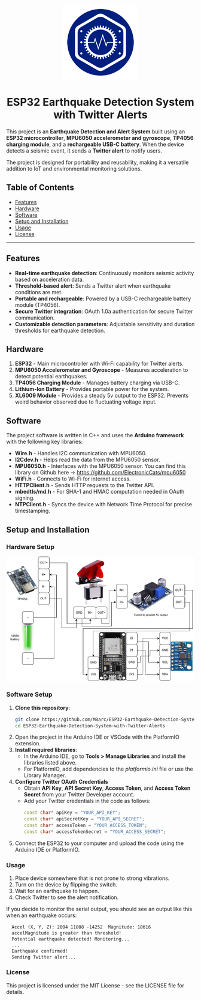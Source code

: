 <p align="center">
  <img src="logo.png" alt="Project Logo" width="200"/>
</p>

<h1 align="center">ESP32 Earthquake Detection System with Twitter Alerts</h1>

This project is an **Earthquake Detection and Alert System** built using an **ESP32 microcontroller**, **MPU6050 accelerometer and gyroscope**, **TP4056 charging module**, and a **rechargeable USB-C battery**. When the device detects a seismic event, it sends a **Twitter alert** to notify users.

The project is designed for portability and reusability, making it a versatile addition to IoT and environmental monitoring solutions.

## Table of Contents
- [Features](#features)
- [Hardware](#hardware)
- [Software](#software)
- [Setup and Installation](#setup-and-installation)
- [Usage](#usage)
- [License](#license)

---

## Features

- **Real-time earthquake detection**: Continuously monitors seismic activity based on acceleration data.
- **Threshold-based alert**: Sends a Twitter alert when earthquake conditions are met.
- **Portable and rechargeable**: Powered by a USB-C rechargeable battery module (TP4056).
- **Secure Twitter integration**: OAuth 1.0a authentication for secure Twitter communication.
- **Customizable detection parameters**: Adjustable sensitivity and duration thresholds for earthquake detection.

## Hardware

1. **ESP32** - Main microcontroller with Wi-Fi capability for Twitter alerts.
2. **MPU6050 Accelerometer and Gyroscope** - Measures acceleration to detect potential earthquakes.
3. **TP4056 Charging Module** - Manages battery charging via USB-C.
4. **Lithium-Ion Battery** - Provides portable power for the system.
5. **XL6009 Module** - Provides a steady 5v output to the ESP32. Prevents weird behavior observed due to fluctuating voltage input.

## Software

The project software is written in C++ and uses the **Arduino framework** with the following key libraries:

- **Wire.h** - Handles I2C communication with MPU6050.
- **I2Cdev.h** - Helps read the data from the MPU6050 sensor.
- **MPU6050.h** - Interfaces with the MPU6050 sensor. You can find this library on Github here -> https://github.com/ElectronicCats/mpu6050
- **WiFi.h** - Connects to Wi-Fi for internet access.
- **HTTPClient.h** - Sends HTTP requests to the Twitter API.
- **mbedtls/md.h** - For SHA-1 and HMAC computation needed in OAuth signing.
- **NTPClient.h** - Syncs the device with Network Time Protocol for precise timestamping.

## Setup and Installation

### Hardware Setup
![alt text](https://github.com/MBarc/ESP32-Earthquake-Detection-System-with-Twitter-Alerts/blob/main/hardwareSetupV1.png)

### Software Setup

1. **Clone this repository**:
   ```bash
   git clone https://github.com/MBarc/ESP32-Earthquake-Detection-System-with-Twitter-Alerts.git
   cd ESP32-Earthquake-Detection-System-with-Twitter-Alerts
2. Open the project in the Arduino IDE or VSCode with the PlatformIO extension.
3. **Install required libraries**:
   - In the Arduino IDE, go to **Tools > Manage Libraries** and install the libraries listed above.
   - For PlatformIO, add dependencies to the *platformio.ini* file or use the Library Manager.
4. **Configure Twitter OAuth Credentials**
   - Obtain **API Key**, **API Secret Key**, **Access Token**, and **Access Token Secret** from your Twitter Developer account.
   - Add your Twitter credentials in the code as follows:
     ```cpp
     const char* apiKey = "YOUR_API_KEY";
     const char* apiSecretKey = "YOUR_API_SECRET";
     const char* accessToken = "YOUR_ACCESS_TOKEN";
     const char* accessTokenSecret = "YOUR_ACCESS_SECRET";
5. Connect the ESP32 to your computer and upload the code using the Arduino IDE or PlatformIO.

### Usage

1. Place device somewhere that is not prone to strong vibrations.
2. Turn on the device by flipping the switch.
3. Wait for an earthquake to happen.
4. Check Twitter to see the alert notification.

If you decide to monitor the serial output, you should see an output like this when an earthquake occurs:
  ```plaintext
    Accel (X, Y, Z): 2004 11808 -14252  Magnitude: 18616
    accelMagnitude is greater than threshold!
    Potential earthquake detected! Monitoring...
    ...
    Earthquake confirmed!
    Sending Twitter alert...
   ```

### License

This project is licensed under the MIT License - see the LICENSE file for details.
